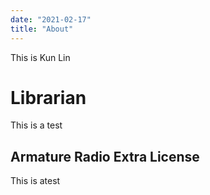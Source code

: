 ```yaml
---
date: "2021-02-17"
title: "About"
---
```


This is Kun Lin

# Librarian
This is a test
## Armature Radio Extra License
This is atest




